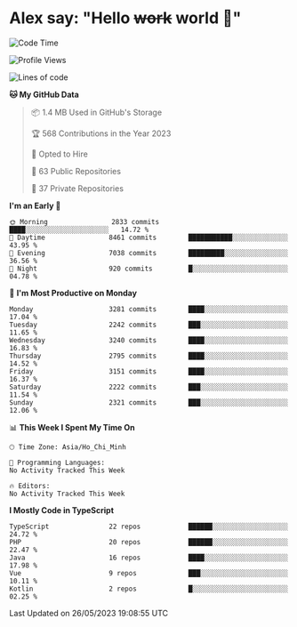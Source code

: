 # Alex say: "Hello ~~work~~ world 🐾"

<!--START_SECTION:waka-->
![Code Time](http://img.shields.io/badge/Code%20Time-839%20hrs%205%20mins-blue)

![Profile Views](http://img.shields.io/badge/Profile%20Views-1-blue)

![Lines of code](https://img.shields.io/badge/From%20Hello%20World%20I%27ve%20Written-41.0%20million%20lines%20of%20code-blue)

**🐱 My GitHub Data** 

> 📦 1.4 MB Used in GitHub's Storage 
 > 
> 🏆 568 Contributions in the Year 2023
 > 
> 💼 Opted to Hire
 > 
> 📜 63 Public Repositories 
 > 
> 🔑 37 Private Repositories 
 > 
**I'm an Early 🐤** 

```text
🌞 Morning                2833 commits        ████░░░░░░░░░░░░░░░░░░░░░   14.72 % 
🌆 Daytime                8461 commits        ███████████░░░░░░░░░░░░░░   43.95 % 
🌃 Evening                7038 commits        █████████░░░░░░░░░░░░░░░░   36.56 % 
🌙 Night                  920 commits         █░░░░░░░░░░░░░░░░░░░░░░░░   04.78 % 
```
📅 **I'm Most Productive on Monday** 

```text
Monday                   3281 commits        ████░░░░░░░░░░░░░░░░░░░░░   17.04 % 
Tuesday                  2242 commits        ███░░░░░░░░░░░░░░░░░░░░░░   11.65 % 
Wednesday                3240 commits        ████░░░░░░░░░░░░░░░░░░░░░   16.83 % 
Thursday                 2795 commits        ████░░░░░░░░░░░░░░░░░░░░░   14.52 % 
Friday                   3151 commits        ████░░░░░░░░░░░░░░░░░░░░░   16.37 % 
Saturday                 2222 commits        ███░░░░░░░░░░░░░░░░░░░░░░   11.54 % 
Sunday                   2321 commits        ███░░░░░░░░░░░░░░░░░░░░░░   12.06 % 
```


📊 **This Week I Spent My Time On** 

```text
🕑︎ Time Zone: Asia/Ho_Chi_Minh

💬 Programming Languages: 
No Activity Tracked This Week

🔥 Editors: 
No Activity Tracked This Week
```

**I Mostly Code in TypeScript** 

```text
TypeScript               22 repos            ██████░░░░░░░░░░░░░░░░░░░   24.72 % 
PHP                      20 repos            ██████░░░░░░░░░░░░░░░░░░░   22.47 % 
Java                     16 repos            ████░░░░░░░░░░░░░░░░░░░░░   17.98 % 
Vue                      9 repos             ███░░░░░░░░░░░░░░░░░░░░░░   10.11 % 
Kotlin                   2 repos             █░░░░░░░░░░░░░░░░░░░░░░░░   02.25 % 
```




 Last Updated on 26/05/2023 19:08:55 UTC
<!--END_SECTION:waka-->
